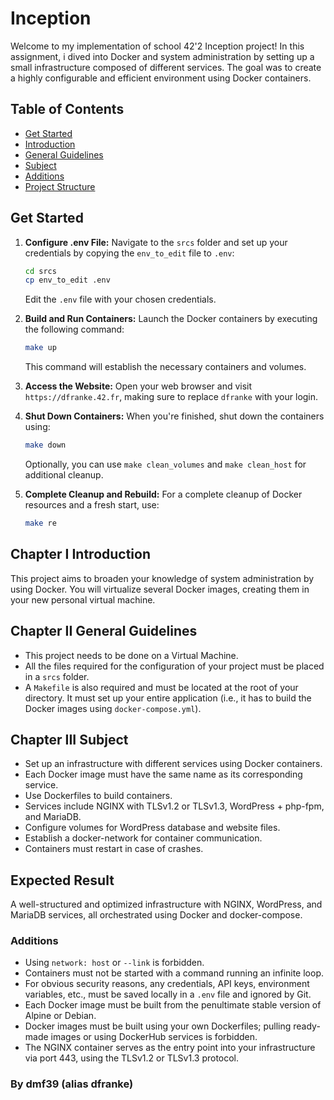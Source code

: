 # Inception

Welcome to my implementation of school 42'2 Inception project! In this assignment, i dived into Docker and system administration by setting up a small infrastructure composed of different services. The goal was to create a highly configurable and efficient environment using Docker containers.

## Table of Contents
- [Get Started](#get-started)
- [Introduction](#chapter-i-general-introduction)
- [General Guidelines](#chapter-ii-general-guidelines)
- [Subject](#chapter-iii-general-subject)
- [Additions](#additions)
- [Project Structure](#project-structure)

## Get Started
1. **Configure .env File:** Navigate to the `srcs` folder and set up your credentials by copying the `env_to_edit` file to `.env`:

    ```sh
    cd srcs
    cp env_to_edit .env
    ```

   Edit the `.env` file with your chosen credentials.

2. **Build and Run Containers:** Launch the Docker containers by executing the following command:

    ```sh
    make up
    ```

   This command will establish the necessary containers and volumes.

3. **Access the Website:** Open your web browser and visit `https://dfranke.42.fr`, making sure to replace `dfranke` with your login.

4. **Shut Down Containers:** When you're finished, shut down the containers using:

    ```sh
    make down
    ```

   Optionally, you can use `make clean_volumes` and `make clean_host` for additional cleanup.

5. **Complete Cleanup and Rebuild:** For a complete cleanup of Docker resources and a fresh start, use:

    ```sh
    make re

## Chapter I Introduction

This project aims to broaden your knowledge of system administration by using Docker. You will virtualize several Docker images, creating them in your new personal virtual machine.

## Chapter II General Guidelines

- This project needs to be done on a Virtual Machine.
- All the files required for the configuration of your project must be placed in a `srcs` folder.
- A `Makefile` is also required and must be located at the root of your directory. It must set up your entire application (i.e., it has to build the Docker images using `docker-compose.yml`).

## Chapter III Subject

- Set up an infrastructure with different services using Docker containers.
- Each Docker image must have the same name as its corresponding service.
- Use Dockerfiles to build containers.
- Services include NGINX with TLSv1.2 or TLSv1.3, WordPress + php-fpm, and MariaDB.
- Configure volumes for WordPress database and website files.
- Establish a docker-network for container communication.
- Containers must restart in case of crashes.

## Expected Result

A well-structured and optimized infrastructure with NGINX, WordPress, and MariaDB services, all orchestrated using Docker and docker-compose.

### Additions

- Using `network: host` or `--link` is forbidden.
- Containers must not be started with a command running an infinite loop.
- For obvious security reasons, any credentials, API keys, environment variables, etc., must be saved locally in a `.env` file and ignored by Git.
- Each Docker image must be built from the penultimate stable version of Alpine or Debian.
- Docker images must be built using your own Dockerfiles; pulling ready-made images or using DockerHub services is forbidden.
- The NGINX container serves as the entry point into your infrastructure via port 443, using the TLSv1.2 or TLSv1.3 protocol.

### By dmf39 (alias dfranke)